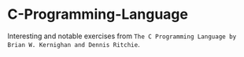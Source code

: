# C-Programming-Language
Interesting and notable exercises from `The C Programming Language by Brian W. Kernighan and Dennis Ritchie`.
